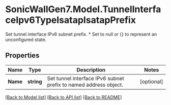 # SonicWallGen7.Model.TunnelInterfaceIpv6TypeIsatapIsatapPrefix
Set tunnel interface IPv6 subnet prefix. * Set to null or {} to represent  an unconfigured state.

## Properties

Name | Type | Description | Notes
------------ | ------------- | ------------- | -------------
**Name** | **string** | Set tunnel interface IPv6 subnet prefix to named address object. | [optional] 

[[Back to Model list]](../README.md#documentation-for-models) [[Back to API list]](../README.md#documentation-for-api-endpoints) [[Back to README]](../README.md)


